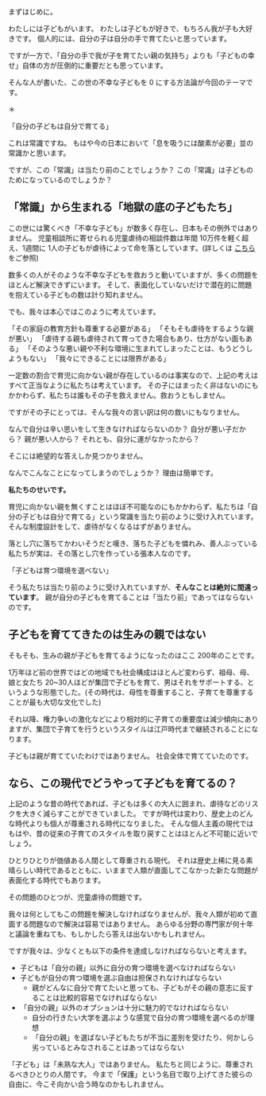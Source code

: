 
<!-- 子どもは誰が育てるべきか -->

まずはじめに。

わたしには子どもがいます。
わたしは子どもが好きで、もちろん我が子も大好きです。
個人的には、自分の子は自分の手で育てたいと思っています。

ですが一方で、「自分の手で我が子を育てたい親の気持ち」よりも「子どもの幸せ」自体の方が圧倒的に重要だとも思っています。

そんな人が書いた、この世の不幸な子どもを 0 にする方法論が今回のテーマです。

＊

「自分の子どもは自分で育てる」

これは常識ですね。
もはや今の日本において「息を吸うには酸素が必要」並の常識かと思います。

ですが、この「常識」は当たり前のことでしょうか？
この「常識」は子どものためになっているのでしょうか？

## 「常識」から生まれる「地獄の底の子どもたち」
この世には驚くべき「不幸な子ども」が数多く存在し、日本もその例外ではありません。
児童相談所に寄せられる児童虐待の相談件数は年間 10万件を軽く超え、1週間に 1人の子どもが虐待によって命を落としています。(詳しくは [こちら](http://www.orangeribbon.jp/about/child/data.php) をご参照)

数多くの人がそのような不幸な子どもを救おうと動いていますが、多くの問題をほとんど解決できずにいます。
そして、表面化していないだけで潜在的に問題を抱えている子どもの数は計り知れません。

でも、我々は本心ではこのように考えています。

「その家庭の教育方針も尊重する必要がある」
「そもそも虐待をするような親が悪い」
「虐待する親も虐待されて育ってきた場合もあり、仕方がない面もある」
「そのような悪い親や不利な環境に生まれてしまったことは、もうどうしようもない」
「我々にできることには限界がある」

一定数の割合で育児に向かない親が存在しているのは事実なので、上記の考えはすべて正当なように私たちは考えています。
その子にはまったく非はないのにもかかわらず、私たちは誰もその子を救えません。救おうともしません。

ですがその子にとっては、そんな我々の言い訳は何の救いにもなりません。

なんで自分は辛い思いをして生きなければならないのか？
自分が悪い子だから？
親が悪い人から？
それとも、自分に運がなかったから？

そこには絶望的な答えしか見つかりません。

なんでこんなことになってしまうのでしょうか？
理由は簡単です。

**私たちのせいです。**

育児に向かない親を無くすことはほぼ不可能なのにもかかわらず、私たちは「自分の子どもは自分で育てる」という常識を当たり前のように受け入れています。
そんな制度設計をして、虐待がなくなるはずがありません。

落とし穴に落ちてかわいそうだと嘆き、落ちた子どもを憐れみ、善人ぶっている私たちが実は、その落とし穴を作っている張本人なのです。

「子どもは育つ環境を選べない」

そう私たちは当たり前のように受け入れていますが、**そんなことは絶対に間違っています**。
親が自分の子どもを育てることは「当たり前」であってはならないのです。


## 子どもを育ててきたのは生みの親ではない
そもそも、生みの親が子どもを育てるようになったのはここ 200年のことです。

1万年ほど前の世界ではどの地域でも社会構成はほとんど変わらず、祖母、母、娘と女たち 20~30人ほどが集団で子どもを育て、男はそれをサポートする、というような形態でした。(その時代は、母性を尊重すること、子育てを尊重することが最も大切な文化でした)

それ以降、権力争いの激化などにより相対的に子育ての重要度は減少傾向にありますが、集団で子育てを行うというスタイルは江戸時代まで継続されることになります。

子どもは親が育てていたわけではありません。
社会全体で育てていたのです。


## なら、この現代でどうやって子どもを育てるの？
上記のような昔の時代であれば、子どもは多くの大人に囲まれ、虐待などのリスクを大きく減らすことができていました。
ですが時代は変わり、歴史上のどんな時代よりも個人が尊重される時代になりました。
そんな個人主義の現代ではもはや、昔の従来の子育てのスタイルを取り戻すことはほとんど不可能に近いでしょう。

ひとりひとりが価値ある人間として尊重される現代。
それは歴史上稀に見る素晴らしい時代であるとともに、いままで人類が直面してこなかった新たな問題が表面化する時代でもあります。

その問題のひとつが、児童虐待の問題です。

我々は何としてもこの問題を解決しなければなりませんが、我々人類が初めて直面する問題なので解決は容易ではありません。
あらゆる分野の専門家が何十年と議論を重ねても、もしかしたら答えは出ないかもしれません。

ですが我々は、少なくとも以下の条件を達成しなければならないと考えます。

- 子どもは「自分の親」以外に自分の育つ環境を選べなければならない
- 子どもが自分の育つ環境を選ぶ自由は担保されなければならない
    - 親がどんなに自分で育てたいと思っても、子どもがその親の意志に反することは比較的容易でなければならない
- 「自分の親」以外のオプションは十分に魅力的でなければならない
    - 自分の行きたい大学を選ぶような感覚で自分の育つ環境を選べるのが理想
    - 「自分の親」を選ばない子どもたちが不当に差別を受けたり、何かしら劣っているとみなされることはあってはならない

「子ども」は「未熟な大人」ではありません。
私たちと同じように、尊重されるべきひとりの人間です。
今まで「保護」という名目で取り上げてきた彼らの自由に、今こそ向かい合う時なのかもしれません。
